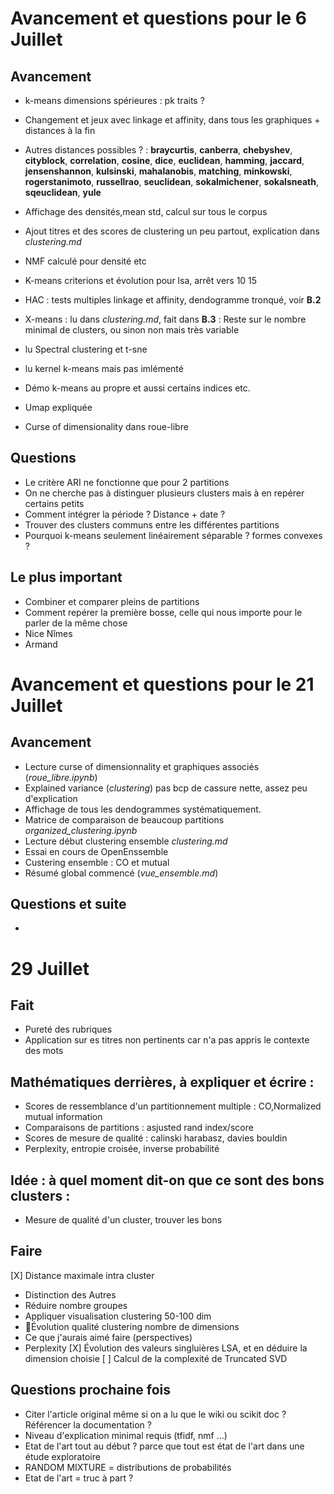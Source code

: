 # Avancement et questions pour le 6 Juillet
## Avancement
* k-means dimensions spérieures : pk traits ?
* Changement et jeux avec linkage et affinity, dans tous les graphiques + distances à la fin
* Autres distances possibles ? : **braycurtis**, **canberra**, **chebyshev**, **cityblock**, **correlation**, **cosine**, **dice**, **euclidean**, **hamming**, **jaccard**, **jensenshannon**, **kulsinski**, **mahalanobis**, **matching**, **minkowski**, **rogerstanimoto**, **russellrao**, **seuclidean**, **sokalmichener**, **sokalsneath**, **sqeuclidean**, **yule**
* Affichage des densités,mean std, calcul sur tous le corpus
* Ajout titres et des scores de clustering un peu partout, explication dans *clustering.md*
* NMF calculé pour densité etc
* K-means criterions et évolution pour lsa, arrêt vers 10 15
* HAC : tests multiples linkage et affinity, dendogramme tronqué, voir **B.2**
* X-means : lu dans *clustering.md*, fait dans **B.3** : Reste sur le nombre minimal de clusters, ou sinon non mais très variable

* lu Spectral clustering et t-sne
* lu kernel k-means mais pas imlémenté
* Démo k-means au propre et aussi certains indices etc.
* Umap expliquée
* Curse of dimensionality dans roue-libre

## Questions
* Le critère ARI ne fonctionne que pour 2 partitions
* On ne cherche pas à distinguer plusieurs clusters mais à en repérer certains petits
* Comment intégrer la période ? Distance + date ?   
* Trouver des clusters communs entre les différentes partitions
* Pourquoi k-means seulement linéairement séparable ? formes convexes ?

## Le plus important
* Combiner et comparer pleins de partitions
* Comment repérer la première bosse, celle qui nous importe pour le parler de la même chose
* Nice Nîmes
* Armand

# Avancement et questions pour le 21 Juillet
## Avancement
* Lecture curse of dimensionnality et graphiques associés (*roue_libre.ipynb*)
* Explained variance (*clustering*) pas bcp de cassure nette, assez peu d'explication
* Affichage de tous les dendogrammes systématiquement.
* Matrice de comparaison de beaucoup partitions *organized_clustering.ipynb*
* Lecture début clustering ensemble *clustering.md*
* Essai en cours de OpenEnssemble
* Custering ensemble : CO et mutual
* Résumé global commencé (*vue_ensemble.md*)

## Questions et suite
*
# 29 Juillet
## Fait
* Pureté des rubriques
* Application sur es titres non pertinents car n'a pas appris le contexte des mots
## Mathématiques derrières, à expliquer et écrire :
* Scores de ressemblance d'un partitionnement multiple : CO,Normalized mutual information
* Comparaisons de partitions : asjusted rand index/score
* Scores de mesure de qualité : calinski harabasz, davies bouldin
* Perplexity, entropie croisée, inverse probabilité


## Idée : à quel moment dit-on que ce sont des bons clusters :
* Mesure de qualité d'un cluster, trouver les bons

## Faire
[X] Distance maximale intra cluster
* Distinction des Autres
* Réduire nombre groupes
* Appliquer visualisation clustering 50-100 dim
* Évolution qualité clustering nombre de dimensions
* Ce que j'aurais aimé faire (perspectives)
* Perplexity
[X] Évolution des valeurs singluières LSA, et en déduire la dimension choisie
[ ] Calcul de la complexité de Truncated SVD

## Questions prochaine fois
* Citer l'article original même si on a lu que le wiki ou scikit doc ? Référencer la documentation ?
* Niveau d'explication minimal requis (tfidf, nmf ...)
* Etat de l'art tout au début ? parce que tout est état de l'art dans une étude exploratoire
* RANDOM MIXTURE = distributions de probabilités
* Etat de l'art = truc à part ?
